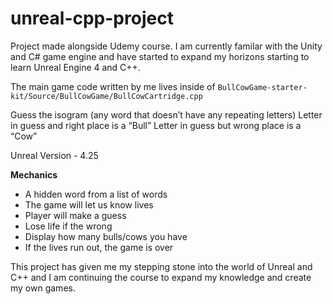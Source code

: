 # unreal-cpp-project
Project made alongside Udemy course. I am currently familar with the Unity and C# game engine and have started to expand my horizons starting to learn Unreal Engine 4 and C++. 

The main game code written by me lives inside of ```BullCowGame-starter-kit/Source/BullCowGame/BullCowCartridge.cpp```

Guess the isogram (any word that doesn’t have any repeating letters)
Letter in guess and right place is a “Bull”
Letter in guess but wrong place is a “Cow”

Unreal Version -  4.25

**Mechanics**
- A hidden word from a list of words
- The game will let us know lives
- Player will make a guess
- Lose life if the wrong
- Display how many bulls/cows you have
- If the lives run out, the game is over

This project has given me my stepping stone into the world of Unreal and C++ and I am continuing the course to expand my knowledge and create my own games. 
